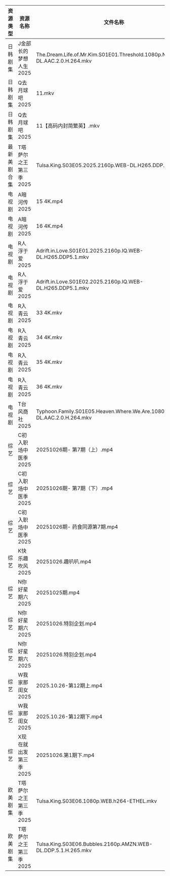 | 资源类型   | 资源名称          | 文件名称                                                                        | 分享链接                                 | 更新时间                |
| ------ | ------------- | --------------------------------------------------------------------------- | ------------------------------------ | ------------------- |
| 日韩剧集   | J金部长的梦想人生2025 | The.Dream.Life.of.Mr.Kim.S01E01.Threshold.1080p.NF.WEB-DL.AAC.2.0.H.264.mkv | https://pan.quark.cn/s/864a5e90b0c6  | 2025-10-26 16:21:32 |
| 日韩剧集   | Q去月球吧2025     | 11.mkv                                                                      | https://pan.quark.cn/s/a1632c441381  | 2025-10-26 12:23:08 |
| 日韩剧集   | Q去月球吧2025     | 11【高码内封简繁英】.mkv                                                             | https://pan.quark.cn/s/a1632c441381  | 2025-10-26 12:23:12 |
| 最新美剧合集 | T塔萨尔之王第三季2025 | Tulsa.King.S03E05.2025.2160p.WEB-DL.H265.DDP.5.1.mkv                        | https://www.alipan.com/s/RhzF6QH9pnB | 2025-10-26 18:04:02 |
| 电视剧    | A暗河传2025      | 15 4K.mp4                                                                   | https://www.alipan.com/s/h2Y2d4BMiik | 2025-10-26 16:03:15 |
| 电视剧    | A暗河传2025      | 16 4K.mp4                                                                   | https://www.alipan.com/s/h2Y2d4BMiik | 2025-10-26 16:03:14 |
| 电视剧    | R人浮于爱2025     | Adrift.in.Love.S01E01.2025.2160p.IQ.WEB-DL.H265.DDP5.1.mkv                  | https://pan.quark.cn/s/68f47e70fbe6  | 2025-10-26 16:23:35 |
| 电视剧    | R人浮于爱2025     | Adrift.in.Love.S01E02.2025.2160p.IQ.WEB-DL.H265.DDP5.1.mkv                  | https://pan.quark.cn/s/68f47e70fbe6  | 2025-10-26 16:23:31 |
| 电视剧    | R入青云2025      | 33 4K.mkv                                                                   | https://www.alipan.com/s/7kV94cu2ZMy | 2025-10-26 18:03:42 |
| 电视剧    | R入青云2025      | 34 4K.mkv                                                                   | https://www.alipan.com/s/7kV94cu2ZMy | 2025-10-26 18:03:42 |
| 电视剧    | R入青云2025      | 35 4K.mkv                                                                   | https://www.alipan.com/s/7kV94cu2ZMy | 2025-10-26 18:03:41 |
| 电视剧    | R入青云2025      | 36 4K.mkv                                                                   | https://www.alipan.com/s/7kV94cu2ZMy | 2025-10-26 18:03:41 |
| 电视剧    | T台风商社2025     | Typhoon.Family.S01E05.Heaven.Where.We.Are.1080p.NF.WEB-DL.AAC.2.0.H.264.mkv | https://pan.quark.cn/s/40f858c07981  | 2025-10-26 01:23:45 |
| 综艺     | C初入职场中医季2025  | 20251026期- 第7期（上）.mp4                                                       | https://pan.quark.cn/s/869074432f49  | 2025-10-26 16:18:30 |
| 综艺     | C初入职场中医季2025  | 20251026期- 第7期（下）.mp4                                                       | https://pan.quark.cn/s/869074432f49  | 2025-10-26 16:18:37 |
| 综艺     | C初入职场中医季2025  | 20251026期- 药食同源第7期.mp4                                                      | https://pan.quark.cn/s/869074432f49  | 2025-10-26 16:18:34 |
| 综艺     | K快乐趣吹风2025    | 20251026.趣叭叭.mp4                                                            | https://pan.quark.cn/s/2e73ee655d53  | 2025-10-26 16:29:26 |
| 综艺     | N你好星期六2025    | 20251025期.mp4                                                               | https://www.alipan.com/s/g3wrHTFCcWV | 2025-10-26 00:04:35 |
| 综艺     | N你好星期六2025    | 20251026.特别企划.mp4                                                           | https://pan.quark.cn/s/7470ba1e3c80  | 2025-10-26 16:30:06 |
| 综艺     | N你好星期六2025    | 20251026.特别企划.mp4                                                           | https://www.alipan.com/s/g3wrHTFCcWV | 2025-10-26 18:04:39 |
| 综艺     | W我家那闺女2025    | 2025.10.26-第12期上.mp4                                                        | https://pan.quark.cn/s/382e9ca0c203  | 2025-10-26 16:31:51 |
| 综艺     | W我家那闺女2025    | 2025.10.26-第12期下.mp4                                                        | https://pan.quark.cn/s/382e9ca0c203  | 2025-10-26 16:31:55 |
| 综艺     | X现在就出发第三季2025 | 20251026.第1期下.mp4                                                           | https://pan.quark.cn/s/857fd8309a69  | 2025-10-26 12:32:31 |
| 欧美剧集   | T塔萨尔之王第三季2025 | Tulsa.King.S03E06.1080p.WEB.h264-ETHEL.mkv                                  | https://pan.quark.cn/s/cee11768a3f4  | 2025-10-26 16:24:32 |
| 欧美剧集   | T塔萨尔之王第三季2025 | Tulsa.King.S03E06.Bubbles.2160p.AMZN.WEB-DL.DDP.5.1.H.265.mkv               | https://pan.quark.cn/s/cee11768a3f4  | 2025-10-26 16:24:28 |
